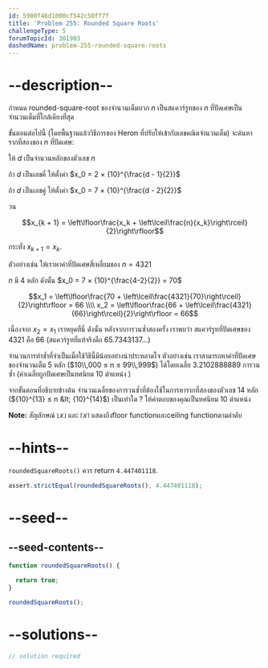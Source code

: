 ```yaml
---
id: 5900f46d1000cf542c50ff7f
title: 'Problem 255: Rounded Square Roots'
challengeType: 5
forumTopicId: 301903
dashedName: problem-255-rounded-square-roots
---
```


# --description--

กำหนด rounded-square-root ของจำนวนเต็มบวก $n$ เป็นสแควร์รูทของ $n$ ที่ปัดเศษเป็นจำนวนเต็มที่ใกล้เคียงที่สุด

ขั้นตอนต่อไปนี้ (โดยพื้นฐานแล้ววิธีการของ Heron ที่ปรับให้เข้ากับเลขคณิตจำนวนเต็ม) จะค้นหารากที่สองของ $n$ ที่ปัดเศษ:

ให้ $d$ เป็นจำนวนหลักของตัวเลข $n$

ถ้า $d$ เป็นเลขคี่ ให้ตั้งค่า $x_0 = 2 × {10}^{\frac{d - 1}{2}}$

ถ้า $d$ เป็นเลขคู่ ให้ตั้งค่า $x_0 = 7 × {10}^{\frac{d - 2}{2}}$

วน

$$x_{k + 1} = \left\lfloor\frac{x_k + \left\lceil\frac{n}{x_k}\right\rceil}{2}\right\rfloor$$

กระทั่ง $x_{k + 1} = x_k$.

ตัวอย่างเช่น ให้เราหาค่าที่ปัดเศษสี่เหลี่ยมของ $n = 4321$

$n$ มี 4 หลัก ดังนั้น $x_0 = 7 × {10}^{\frac{4-2}{2}} = 70$

$$x_1 = \left\lfloor\frac{70 + \left\lceil\frac{4321}{70}\right\rceil}{2}\right\rfloor = 66 \\\\
x_2 = \left\lfloor\frac{66 + \left\lceil\frac{4321}{66}\right\rceil}{2}\right\rfloor = 66$$

เนื่องจาก $x_2 = x_1$ เราหยุดที่นี่ ดังนั้น หลังจากการวนซ้ำสองครั้ง เราพบว่า สแควร์รูทที่ปัดเศษของ 4321 คือ 66 (สแควร์รูทที่แท้จริงคือ 65.7343137…)

จำนวนการทำซ้ำที่จำเป็นเมื่อใช้วิธีนี้มีน้อยอย่างน่าประหลาดใจ ตัวอย่างเช่น เราสามารถหาค่าที่ปัดเศษของจำนวนเต็ม 5 หลัก ($10\\,000 ≤ n ≤ 99\\,999$) ได้โดยเฉลี่ย 3.2102888889 การวนซ้ำ (ค่าเฉลี่ยถูกปัดเศษเป็นทศนิยม 10 ตำแหน่ง )

จากขั้นตอนที่อธิบายข้างต้น จำนวนเฉลี่ยของการวนซ้ำที่ต้องใช้ในการหารากที่สองของตัวเลข 14 หลัก (${10}^{13} ≤ n &lt; {10}^{14}$) เป็นเท่าใด ? ให้คำตอบของคุณเป็นทศนิยม 10 ตำแหน่ง

**Note:** สัญลักษณ์ $⌊x⌋$ และ $⌈x⌉$ แสดงถึงfloor functionและceiling functionตามลำดับ

# --hints--

`roundedSquareRoots()` ควร return `4.447401118`.

```js
assert.strictEqual(roundedSquareRoots(), 4.447401118);
```

# --seed--

## --seed-contents--

```js
function roundedSquareRoots() {

  return true;
}

roundedSquareRoots();
```

# --solutions--

```js
// solution required
```
